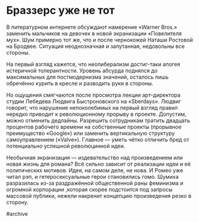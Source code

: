 
# Браззерс уже не тот

В литературном интернете обсуждают намерение «Warner Bros.» заменить мальчиков на девочек в новой экранизации «Повелителя мух». Шум примерно тот же, что и после чернокожей Наташи Ростовой на Бродвее. Ситуация неоднозначная и запутанная, недовольны все стороны.

На первый взгляд кажется, что неолиберализм достиг-таки апогея истеричной толерантности. Уровень абсурда поднялся до максимальных для постмодернизма значений, осталось лишь обречённо курить в кресле и разводить руки в стороны. 

Но ощущения смягчаются после просмотра лекции арт-директора студии Лебедева Людвига Быстроновского на «Sberdays». Людвиг говорит, что нарушение непоколебимых на первый взгляд правил нередко приводит к революционному прорыву в проекте. Допустим, можно отменить дедлайны. Разрешить сотрудникам тратить двадцать процентов рабочего времени на собственные проекты (прорывное преимущество «Google») или заменить вертикальную структуру самоуправлением («Valve»). Главное — уметь чётко отличить бред от потенциально успешной революцинной идеи.

Необычная экранизация — издевательство над произведением или новая жизнь для романа? Всё сильно зависит от реализации идеи и её политических мотивов. Идея, на самом деле, не нова. И Ромео уже читал рэп, и гетеросексуальные герои становились гомо. Шумиха разразилась из-за раздражённой общественной раны феминизма и огромной корпорации ,которая скорее подстоится под запросы массовой публики, нежели накренит концепцию произведения резко в сторону.

#archive